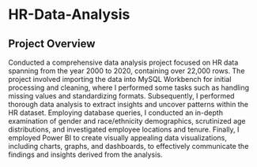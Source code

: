 # HR-Data-Analysis

## Project Overview
Conducted a comprehensive data analysis project focused on HR data spanning from the year 2000 to 2020, containing over 22,000 rows. The project involved importing the data into MySQL Workbench for initial processing and cleaning, where I performed some tasks such as handling missing values and standardizing formats. Subsequently, I performed thorough data analysis to extract insights and uncover patterns within the HR dataset. Employing database queries, I conducted an in-depth examination of gender and race/ethnicity demographics, scrutinized age distributions, and investigated employee locations and tenure. Finally, I employed Power BI to create visually appealing data visualizations, including charts, graphs, and dashboards, to effectively communicate the findings and insights derived from the analysis.
